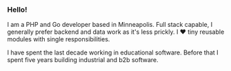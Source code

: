 ### Hello!

I am a PHP and Go developer based in Minneapolis. Full stack capable, I generally prefer backend and data work as it's less prickly. I ❤️ tiny reusable modules with single responsibilities.

I have spent the last decade working in educational software. Before that I spent five years building industrial and b2b software.
